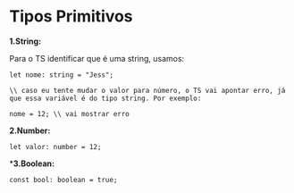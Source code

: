# Tipos Primitivos

**1.String:**

Para o TS identificar que é uma string, usamos:

``` 
let nome: string = "Jess"; 

\\ caso eu tente mudar o valor para número, o TS vai apontar erro, já que essa variável é do tipo string. Por exemplo:

nome = 12; \\ vai mostrar erro

```

**2.Number:**

``` let valor: number = 12; ```

***3.Boolean:**

``` const bool: boolean = true; ```


